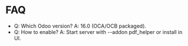 # FAQ

- Q: Which Odoo version? A: 16.0 (OCA/OCB packaged).
- Q: How to enable? A: Start server with --addon pdf_helper or install in UI.
